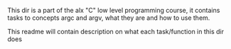 This dir is a part of the alx "C" low level programming course, it contains tasks to concepts argc and argv, what they are and how to use them.

This readme will contain description on what each task/function in this dir does
